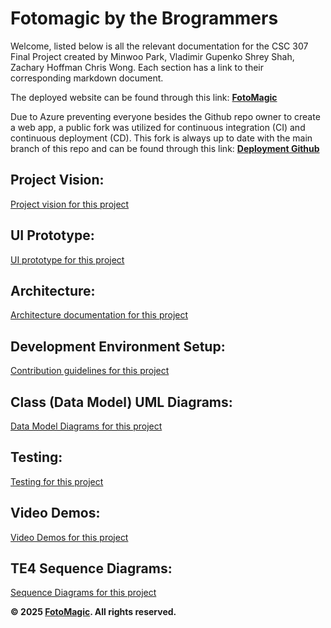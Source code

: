 # Fotomagic by the Brogrammers
Welcome, listed below is all the relevant documentation for the CSC 307 Final Project created by Minwoo Park, Vladimir Gupenko Shrey Shah, Zachary Hoffman Chris Wong. Each section has a link to their corresponding markdown document. 

The deployed website can be found through this link: **[FotoMagic](https://ambitious-dune-0f7fde21e.6.azurestaticapps.net/)**

Due to Azure preventing everyone besides the Github repo owner to create a web app, a public fork was utilized for continuous integration (CI) and continuous deployment (CD). This fork is always up to date with the main branch of this repo and can be found through this link: **[Deployment Github](https://github.com/minpark830/csc-307-min-CD)**

## Project Vision:
[Project vision for this project](docs/PROJECTVISION.md)

## UI Prototype:
[UI prototype for this project](docs/UI.md)

## Architecture:
[Architecture documentation for this project](docs/ARCHITECTURE.md)

## Development Environment Setup:
[Contribution guidelines for this project](docs/CONTRIBUTING.md)

## Class (Data Model) UML Diagrams:
[Data Model Diagrams for this project](docs/DATAMODEL.md)

## Testing:
[Testing for this project](docs/TESTING.md)

## Video Demos:
[Video Demos for this project](docs/DEMOS.md)

## TE4 Sequence Diagrams:
[Sequence Diagrams for this project](docs/SEQUENCE.md)

**© 2025 [FotoMagic](https://ambitious-dune-0f7fde21e.6.azurestaticapps.net/). All rights reserved.**

